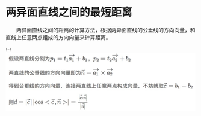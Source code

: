 # 两异面直线之间的最短距离

&emsp;&emsp;两异面直线之间的距离的计算方法，根据两异面直线的公垂线的方向向量，和直线上任意两点组成的方向向量来计算距离。

:-: ![](./pic/5_3_1.png)